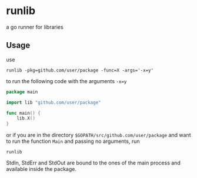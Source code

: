 runlib
======

a go runner for libraries

Usage
-----

use 

```
runlib -pkg=github.com/user/package -func=X -args='-x=y'
```

to run the following code with the arguments `-x=y`

```go
package main

import lib "github.com/user/package"

func main() {
    lib.X()
}
```

or if you are in the directory `$GOPATH/src/github.com/user/package` and want to run the function `Main` and passing no arguments, run

```
runlib
```

StdIn, StdErr and StdOut are bound to the ones of the main process and available inside the package.